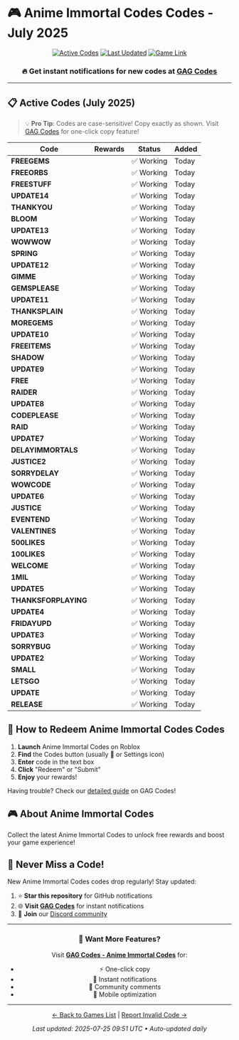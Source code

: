 # 🎮 Anime Immortal Codes Codes - July 2025

<div align="center">

[![Active Codes](https://img.shields.io/badge/Active%20Codes-48-brightgreen)](https://gagcodes.com/roblox/anime-immortals)
[![Last Updated](https://img.shields.io/badge/Last%20Updated-Today-orange)](https://gagcodes.com/roblox/anime-immortals)
[![Game Link](https://img.shields.io/badge/Play-Anime%20Immortal%20Codes-red)](https://www.roblox.com/games/)

### 🔥 **Get instant notifications for new codes at [GAG Codes](https://gagcodes.com/roblox/anime-immortals)**

</div>

---

## 📋 Active Codes (July 2025)

> 💡 **Pro Tip**: Codes are case-sensitive! Copy exactly as shown. Visit [GAG Codes](https://gagcodes.com/roblox/anime-immortals) for one-click copy feature!

| Code | Rewards | Status | Added |
|------|---------|--------|-------|
| **FREEGEMS** |  | ✅ Working | Today |
| **FREEORBS** |  | ✅ Working | Today |
| **FREESTUFF** |  | ✅ Working | Today |
| **UPDATE14** |  | ✅ Working | Today |
| **THANKYOU** |  | ✅ Working | Today |
| **BLOOM** |  | ✅ Working | Today |
| **UPDATE13** |  | ✅ Working | Today |
| **WOWWOW** |  | ✅ Working | Today |
| **SPRING** |  | ✅ Working | Today |
| **UPDATE12** |  | ✅ Working | Today |
| **GIMME** |  | ✅ Working | Today |
| **GEMSPLEASE** |  | ✅ Working | Today |
| **UPDATE11** |  | ✅ Working | Today |
| **THANKSPLAIN** |  | ✅ Working | Today |
| **MOREGEMS** |  | ✅ Working | Today |
| **UPDATE10** |  | ✅ Working | Today |
| **FREEITEMS** |  | ✅ Working | Today |
| **SHADOW** |  | ✅ Working | Today |
| **UPDATE9** |  | ✅ Working | Today |
| **FREE** |  | ✅ Working | Today |
| **RAIDER** |  | ✅ Working | Today |
| **UPDATE8** |  | ✅ Working | Today |
| **CODEPLEASE** |  | ✅ Working | Today |
| **RAID** |  | ✅ Working | Today |
| **UPDATE7** |  | ✅ Working | Today |
| **DELAYIMMORTALS** |  | ✅ Working | Today |
| **JUSTICE2** |  | ✅ Working | Today |
| **SORRYDELAY** |  | ✅ Working | Today |
| **WOWCODE** |  | ✅ Working | Today |
| **UPDATE6** |  | ✅ Working | Today |
| **JUSTICE** |  | ✅ Working | Today |
| **EVENTEND** |  | ✅ Working | Today |
| **VALENTINES** |  | ✅ Working | Today |
| **500LIKES** |  | ✅ Working | Today |
| **100LIKES** |  | ✅ Working | Today |
| **WELCOME** |  | ✅ Working | Today |
| **1MIL** |  | ✅ Working | Today |
| **UPDATE5** |  | ✅ Working | Today |
| **THANKSFORPLAYING** |  | ✅ Working | Today |
| **UPDATE4** |  | ✅ Working | Today |
| **FRIDAYUPD** |  | ✅ Working | Today |
| **UPDATE3** |  | ✅ Working | Today |
| **SORRYBUG** |  | ✅ Working | Today |
| **UPDATE2** |  | ✅ Working | Today |
| **SMALL** |  | ✅ Working | Today |
| **LETSGO** |  | ✅ Working | Today |
| **UPDATE** |  | ✅ Working | Today |
| **RELEASE** |  | ✅ Working | Today |


## 📖 How to Redeem Anime Immortal Codes Codes

1. **Launch** Anime Immortal Codes on Roblox
2. **Find** the Codes button (usually 🎁 or Settings icon)
3. **Enter** code in the text box
4. **Click** "Redeem" or "Submit"
5. **Enjoy** your rewards!

Having trouble? Check our [detailed guide](https://gagcodes.com/roblox/anime-immortals#how-to-redeem) on GAG Codes!

## 🎮 About Anime Immortal Codes

Collect the latest Anime Immortal Codes to unlock free rewards and boost your game experience!

## 🔔 Never Miss a Code!

New Anime Immortal Codes codes drop regularly! Stay updated:

1. ⭐ **Star this repository** for GitHub notifications
2. 🌐 **Visit [GAG Codes](https://gagcodes.com/roblox/anime-immortals)** for instant notifications
3. 💬 **Join** our [Discord community](https://gagcodes.com/discord)

---

<div align="center">

### 🚀 Want More Features?

Visit [**GAG Codes - Anime Immortal Codes**](https://gagcodes.com/roblox/anime-immortals) for:
- ⚡ One-click copy
- 🔔 Instant notifications  
- 💬 Community comments
- 📱 Mobile optimization

---

[← Back to Games List](README.md) | [Report Invalid Code →](https://github.com/yourusername/roblox-codes-directory/issues)

*Last updated: 2025-07-25 09:51 UTC • Auto-updated daily*

</div>